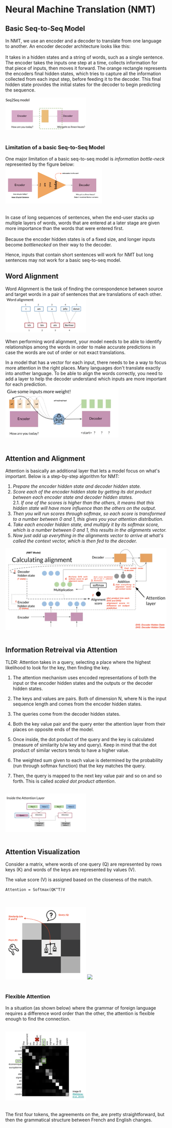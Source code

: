 # Neural Machine Translation (NMT)

## Basic Seq-to-Seq Model

In NMT, we use an encoder and a decoder to translate from one language to another. An encoder decoder architecture looks like this:
<br><br>
It takes in a hidden states and a string of words, such as a single sentence. The encoder takes the inputs one step at a time, collects information for that piece of inputs, then moves it forward. The orange rectangle represents the encoders final hidden states, which tries to capture all the information collected from each input step, before feeding it to the decoder. This final hidden state provides the initial states for the decoder to begin predicting the sequence.

<img src="./images/1. basic seq-to-seq model.png" width="50%"><img> <br><br>

### Limitation of a basic Seq-to-Seq Model

One major limitation of a basic seq-to-seq model is *information bottle-neck* represented by the figure below:
<img src="./images/2.NMT basic model.png" width="60%"><img> <br><br>

In case of long sequences of sentences, when the end-user stacks up multiple layers of words, words that are entered at a later stage are given more importance than the words that were entered first.<br><br>
 Because the encoder hidden states is of a fixed size, and longer inputs become *bottlenecked* on their way to the decoder.

Hence, inputs that contain short sentences will work for NMT but long sentences may not work for a basic seq-to-seq model.

## Word Alignment

Word Alignment is the task of finding the correspondence between source and target words in a pair of sentences that are translations of each other.<br>
<img src="./images/3. word alignment.png" width="50%"><img> <br><br>
When performing word alignment, your model needs to be able to identify relationships among the words in order to make accurate predictions in case the words are out of order or not exact translations.

In a model that has a vector for each input, there needs to be a way to focus more attention in the right places. Many languages don't translate exactly into another language. To be able to align the words correctly, you need to add a layer to help the decoder understand which inputs are more important for each prediction.<br>
<img src="./images/4. alignment and attention.png" width="70%"><img> <br><br>

## Attention and Alignment
Attention is basically an additional layer that lets a model focus on what's important. 
Below is a step-by-step algorithm for NMT:
1. *Prepare the encoder hidden state and decoder hidden state.*
2. *Score each of the encoder hidden state by getting its dot product between each encoder state and decoder hidden states.*<br>
    2.1. *If one of the scores is higher than the others, it means that this hidden state will have more influence than the others on the output.*
3. *Then you will run scores through softmax, so each score is transformed to a number between 0 and 1, this gives you your attention distribution.*
4. *Take each encoder hidden state, and multiply it by its softmax score, which is a number between 0 and 1, this results in the alignments vector.*
5. *Now just add up everything in the alignments vector to arrive at what's called the context vector, which is then fed to the decoder.*

<img src="./images/5. Calculating alignment for NMT model.png"><img> <br><br>

## Information Retreival via Attention

TLDR: Attention takes in a query, selecting a place where the highest likelihood to look for the key, then finding the key.

1. The attention mechanism uses encoded representations of both the input or the encoder hidden states and the outputs or the decoder hidden states.

2. The keys and values are pairs. Both of dimension N, where N is the input sequence length and comes from the encoder hidden states. 

3. The queries come from the decoder hidden states.

4. Both the key value pair and the query enter the attention layer from their places on opposite ends of the model.

5. Once inside, the dot product of the query and the key is calculated (measure of similarity b/w key and query). Keep in mind that the dot product of similar vectors tends to have a higher value.

6. The weighted sum given to each value is determined by the probability (run through softmax function) that the key matches the query.

7. Then, the query is mapped to the next key value pair and so on and so forth. This is called *scaled dot product attention*.<br><br>

<img src="./images/6. Inside attention layer.png" width="50%"></img><br><br>

## Attention Visualization

Consider a matrix, where words of one query (Q) are represented by rows  keys (K) and words of the keys are represented by values (V).
<br>

The value score (V) is assigned based on the closeness of the match.<br>

```buildoutcfg
Attention = Softmax(QK^T)V
``` 
<br><br>
<img src="./images/7. attention visual - 1.png" width="50%"></img> <img src="./images/8. NMT with attention" width="50%"></img> <br><br>

### Flexible Attention

In a situation (as shown below) where the grammar of foreign language requires a difference word order than the other, the attention is flexible enough to find the connection. <br><br>

<img src="./images/9. flexible attention.png" width="50%"></img><br><br>

The first four tokens, the agreements on the, are pretty straightforward, but then the grammatical structure between French and English changes. 








 


